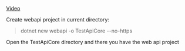[Video](https://www.youtube.com/watch?v=Po9jQS7WBDQ)

Create webapi project in current directory:

> dotnet new webapi -o TestApiCore --no-https

Open the TestApiCore directory and there you have the web api project